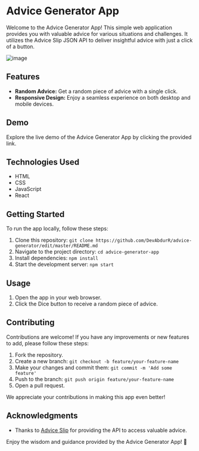 # Advice Generator App

Welcome to the Advice Generator App! This simple web application provides you with valuable advice for various situations and challenges. It utilizes the Advice Slip JSON API to deliver insightful advice with just a click of a button.

![image](https://github.com/DevAbdurR/advice-generator/assets/112758727/9b7bb4cd-fb9a-48c8-a905-c4276c78a085)

## Features

- **Random Advice:** Get a random piece of advice with a single click.
- **Responsive Design:** Enjoy a seamless experience on both desktop and mobile devices.

## Demo

Explore the live demo of the Advice Generator App by clicking the provided link.

## Technologies Used

- HTML
- CSS
- JavaScript
- React

## Getting Started

To run the app locally, follow these steps:

1. Clone this repository: `git clone https://github.com/DevAbdurR/advice-generator/edit/master/README.md`
2. Navigate to the project directory: `cd advice-generator-app`
3. Install dependencies: `npm install`
4. Start the development server: `npm start`

## Usage

1. Open the app in your web browser.
2. Click the Dice button to receive a random piece of advice.

## Contributing

Contributions are welcome! If you have any improvements or new features to add, please follow these steps:

1. Fork the repository.
2. Create a new branch: `git checkout -b feature/your-feature-name`
3. Make your changes and commit them: `git commit -m 'Add some feature'`
4. Push to the branch: `git push origin feature/your-feature-name`
5. Open a pull request.

We appreciate your contributions in making this app even better!

## Acknowledgments

- Thanks to [Advice Slip](https://api.adviceslip.com/) for providing the API to access valuable advice.


Enjoy the wisdom and guidance provided by the Advice Generator App! 🌟
